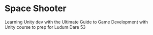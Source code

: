 # Space Shooter
Learning Unity dev with the Ultimate Guide to Game Development with Unity course to prep for Ludum Dare 53
